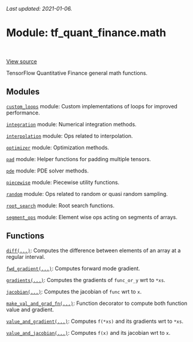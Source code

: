 <!--
This file is generated by a tool. Do not edit directly.
For open-source contributions the docs will be updated automatically.
-->

*Last updated: 2021-01-06.*

<div itemscope itemtype="http://developers.google.com/ReferenceObject">
<meta itemprop="name" content="tf_quant_finance.math" />
<meta itemprop="path" content="Stable" />
</div>

# Module: tf_quant_finance.math

<!-- Insert buttons and diff -->

<table class="tfo-notebook-buttons tfo-api" align="left">
</table>

<a target="_blank" href="https://github.com/google/tf-quant-finance/blob/master/tf_quant_finance/math/__init__.py">View source</a>



TensorFlow Quantitative Finance general math functions.



## Modules

[`custom_loops`](../tf_quant_finance/math/custom_loops.md) module: Custom implementations of loops for improved performance.

[`integration`](../tf_quant_finance/math/integration.md) module: Numerical integration methods.

[`interpolation`](../tf_quant_finance/math/interpolation.md) module: Ops related to interpolation.

[`optimizer`](../tf_quant_finance/math/optimizer.md) module: Optimization methods.

[`pad`](../tf_quant_finance/math/pad.md) module: Helper functions for padding multiple tensors.

[`pde`](../tf_quant_finance/math/pde.md) module: PDE solver methods.

[`piecewise`](../tf_quant_finance/math/piecewise.md) module: Piecewise utility functions.

[`random`](../tf_quant_finance/math/random.md) module: Ops related to random or quasi random sampling.

[`root_search`](../tf_quant_finance/math/root_search.md) module: Root search functions.

[`segment_ops`](../tf_quant_finance/math/segment_ops.md) module: Element wise ops acting on segments of arrays.

## Functions

[`diff(...)`](../tf_quant_finance/math/diff.md): Computes the difference between elements of an array at a regular interval.

[`fwd_gradient(...)`](../tf_quant_finance/math/fwd_gradient.md): Computes forward mode gradient.

[`gradients(...)`](../tf_quant_finance/math/gradients.md): Computes the gradients of `func_or_y` wrt to `*xs`.

[`jacobian(...)`](../tf_quant_finance/math/jacobian.md): Computes the jacobian of `func` wrt to `x`.

[`make_val_and_grad_fn(...)`](../tf_quant_finance/math/make_val_and_grad_fn.md): Function decorator to compute both function value and gradient.

[`value_and_gradient(...)`](../tf_quant_finance/math/value_and_gradient.md): Computes `f(*xs)` and its gradients wrt to `*xs`.

[`value_and_jacobian(...)`](../tf_quant_finance/math/value_and_jacobian.md): Computes `f(x)` and its jacobian wrt to `x`.

